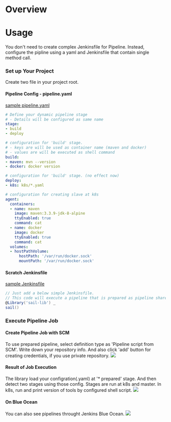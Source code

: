 # Overview


# Usage
You don't need to create complex Jenkinsfile for Pipeline.
Instead, configure the pipline using a yaml and Jenkinsfile that contain single method call.

### Set up Your Project
Create two file in your project root.
#### Pipeline Config - pipeline.yaml
[sample pipeline.yaml](https://github.com/yanghoon/jenkinsfile-test/blob/master/pipeline.yaml)
```yaml
# Define your dynamic pipeline stage
# - Details will be configured as same name
stage:
- build
- deploy

# configuration for 'build' stage.
# - keys are will be used as container name (maven and docker)
# - values are will be executed as shell command
build:
- maven: mvn --version
- docker: docker version

# configuration for 'build' stage. (no effect now)
deploy:
- k8s: k8s/*.yaml

# configuration for creating slave at k8s
agent:
  containers:
  - name: maven
    image: maven:3.3.9-jdk-8-alpine
    ttyEnabled: true
    command: cat
  - name: docker
    image: docker
    ttyEnabled: true
    command: cat
  volumes:
  - hostPathVolume:
      hostPath: '/var/run/docker.sock'
      mountPath: '/var/run/docker.sock'
```

#### Scratch Jenkinsfile
[sample Jenkinsfile](https://github.com/yanghoon/jenkinsfile-test/blob/master/Jenkinsfile)
```groovy
// Just add a below simple Jenkinsfile.
// This code will execute a pipeline that is prepared as pipeline shared library.
@Library('sail-lib') _
sail()
```

### Execute Pipeline Job 
#### Create Pipeline Job with SCM
To use prepared pipeline, select definition type as 'Pipeline script from SCM'.
Write down your repository info.
And also click 'add' button for creating credentials, if you use private repository.
![](https://user-images.githubusercontent.com/21324361/39913559-40b52ed2-553d-11e8-85a1-fd6e7ed4a4cd.png)

#### Result of Job Execution
The library load your configration(.yaml) at '* prepared' stage.
And then detect two stages using those config.
Stages are run at k8s and master. In k8s, run and print version of tools by configured shell script.
![](https://user-images.githubusercontent.com/21324361/39915043-d5c95c60-5541-11e8-9955-618d931cd85e.png)

#### On Blue Ocean
You can also see pipelines throught Jenkins Blue Ocean.
![](https://user-images.githubusercontent.com/21324361/39915047-d82ab940-5541-11e8-926e-c000c0bd947a.png)

